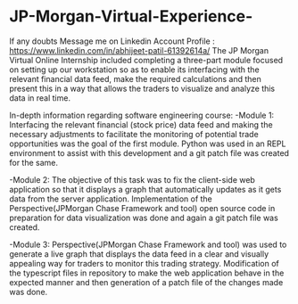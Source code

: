 # JP-Morgan-Virtual-Experience-
If any doubts Message me on Linkedin Account Profile : https://www.linkedin.com/in/abhijeet-patil-61392614a/
The JP Morgan Virtual Online Internship included completing a three-part module focused on setting up our workstation so as to enable its interfacing with the relevant financial data feed, make the required calculations and then present this in a way that allows the traders to visualize and analyze this data in real time.

In-depth information regarding software engineering course:
-Module 1: Interfacing the relevant financial (stock price) data feed and making the necessary adjustments to facilitate the monitoring of potential trade opportunities was the goal of the first module. Python was used in an REPL environment to assist with this development and a git patch file was created for the same.

-Module 2: The objective of this task was to fix the client-side web application so that it displays a graph that automatically updates as it gets data from the server application. Implementation of the Perspective(JPMorgan Chase Framework and tool) open source code in preparation for data visualization was done and again a git patch file was created.

-Module 3: Perspective(JPMorgan Chase Framework and tool) was used to generate a live graph that displays the data feed in a clear and visually appealing way for traders to monitor this trading strategy. Modification of the typescript files in repository to make the web application behave in the expected manner and then generation of a patch file of the changes made was done.
